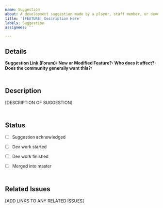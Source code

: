 ```yaml
---
name: Suggestion
about: A development suggestion made by a player, staff member, or developer.
title: '[FEATURE] Description Here'
labels: Suggestion
assignees: ''

---
```


Details
--
**Suggestion Link (Forum):** 
**New or Modified Feature?:**
**Who does it affect?:**
**Does the community generally want this?:**


<br>Description
--
[DESCRIPTION OF SUGGESTION]


<br>Status
--
- [ ] Suggestion acknowledged
- [ ] Dev work started
- [ ] Dev work finished
- [ ] Merged into master


<br>Related Issues
--
[ADD LINKS TO ANY RELATED ISSUES]
